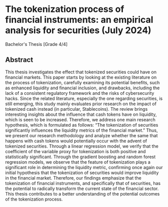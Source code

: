# The tokenization process of financial instruments: an empirical analysis for securities (July 2024)
Bachelor's Thesis [Grade 4/4]

## Abstract
This thesis investigates the effect that tokenized securities could have on financial markets. This paper starts by looking at the existing literature on the process of tokenization, carefully examining its potential benefits, such as enhanced liquidity and financial inclusion, and drawbacks, including the lack of a consistent regulatory framework and the risks of cybersecurity hacks. Since the related literature, especially the one regarding securities, is still emerging, this study mainly evaluates prior research on the impact of tokenized cash instead (in particular, Stablecoins). The review brings interesting insights about the influence that cash tokens have on liquidity, which is seen to be increased. Therefore, we address one main research hypothesis, which is formulated as follows: “The tokenization of securities significantly influences the liquidity metrics of the financial market.” Thus, we present our research methodology and analyze whether the same that happens with cash tokens would potentially occur with the advent of tokenized securities. Through a linear regression model, we verify that the coefficient of the variable proxy for tokenization is both positive and statistically significant. Through the gradient boosting and random forest regression models, we observe that the feature of tokenization plays a significant role in determining the liquidity metric, confirming once again our initial hypothesis that the tokenization of securities would improve liquidity in the financial market. Therefore, our findings emphasize that the tokenization of financial instruments, and specifically that of securities, has the potential to radically transform the current state of the financial sector. This thesis contributes to a better understanding of the potential outcomes of the tokenization process.
